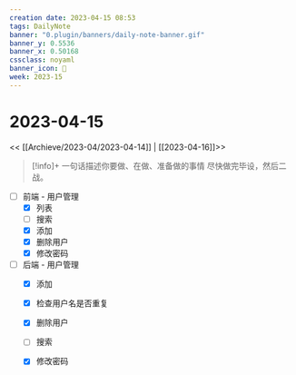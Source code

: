 ```yaml
---
creation date: 2023-04-15 08:53
tags: DailyNote
banner: "0.plugin/banners/daily-note-banner.gif"
banner_y: 0.5536
banner_x: 0.50168
cssclass: noyaml
banner_icon: 💌
week: 2023-15
---
```


# 2023-04-15

<< [[Archieve/2023-04/2023-04-14]] | [[2023-04-16]]>>


> [!info]+ 一句话描述你要做、在做、准备做的事情
> 尽快做完毕设，然后二战。


- [ ] 前端 - 用户管理
	- [x] 列表
	- [ ] 搜索
	- [x] 添加
	- [x] 删除用户
	- [x] 修改密码
- [ ] 后端 - 用户管理
	- [x] 添加
	- [x] 检查用户名是否重复
	- [x] 删除用户
	- [ ] 搜索
	- [x] 修改密码

